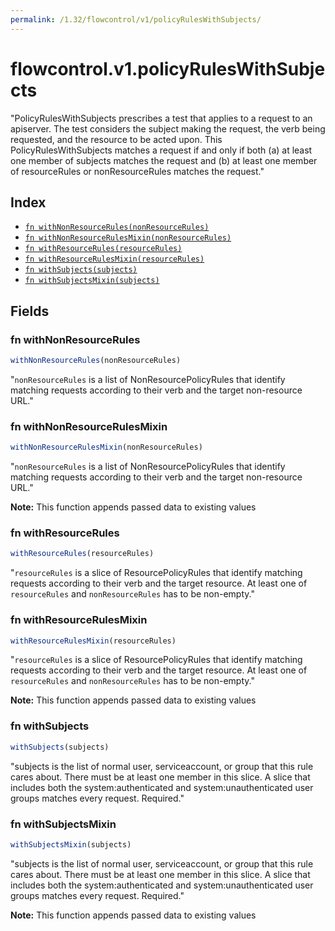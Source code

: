 ```yaml
---
permalink: /1.32/flowcontrol/v1/policyRulesWithSubjects/
---
```


# flowcontrol.v1.policyRulesWithSubjects

"PolicyRulesWithSubjects prescribes a test that applies to a request to an apiserver. The test considers the subject making the request, the verb being requested, and the resource to be acted upon. This PolicyRulesWithSubjects matches a request if and only if both (a) at least one member of subjects matches the request and (b) at least one member of resourceRules or nonResourceRules matches the request."

## Index

* [`fn withNonResourceRules(nonResourceRules)`](#fn-withnonresourcerules)
* [`fn withNonResourceRulesMixin(nonResourceRules)`](#fn-withnonresourcerulesmixin)
* [`fn withResourceRules(resourceRules)`](#fn-withresourcerules)
* [`fn withResourceRulesMixin(resourceRules)`](#fn-withresourcerulesmixin)
* [`fn withSubjects(subjects)`](#fn-withsubjects)
* [`fn withSubjectsMixin(subjects)`](#fn-withsubjectsmixin)

## Fields

### fn withNonResourceRules

```ts
withNonResourceRules(nonResourceRules)
```

"`nonResourceRules` is a list of NonResourcePolicyRules that identify matching requests according to their verb and the target non-resource URL."

### fn withNonResourceRulesMixin

```ts
withNonResourceRulesMixin(nonResourceRules)
```

"`nonResourceRules` is a list of NonResourcePolicyRules that identify matching requests according to their verb and the target non-resource URL."

**Note:** This function appends passed data to existing values

### fn withResourceRules

```ts
withResourceRules(resourceRules)
```

"`resourceRules` is a slice of ResourcePolicyRules that identify matching requests according to their verb and the target resource. At least one of `resourceRules` and `nonResourceRules` has to be non-empty."

### fn withResourceRulesMixin

```ts
withResourceRulesMixin(resourceRules)
```

"`resourceRules` is a slice of ResourcePolicyRules that identify matching requests according to their verb and the target resource. At least one of `resourceRules` and `nonResourceRules` has to be non-empty."

**Note:** This function appends passed data to existing values

### fn withSubjects

```ts
withSubjects(subjects)
```

"subjects is the list of normal user, serviceaccount, or group that this rule cares about. There must be at least one member in this slice. A slice that includes both the system:authenticated and system:unauthenticated user groups matches every request. Required."

### fn withSubjectsMixin

```ts
withSubjectsMixin(subjects)
```

"subjects is the list of normal user, serviceaccount, or group that this rule cares about. There must be at least one member in this slice. A slice that includes both the system:authenticated and system:unauthenticated user groups matches every request. Required."

**Note:** This function appends passed data to existing values